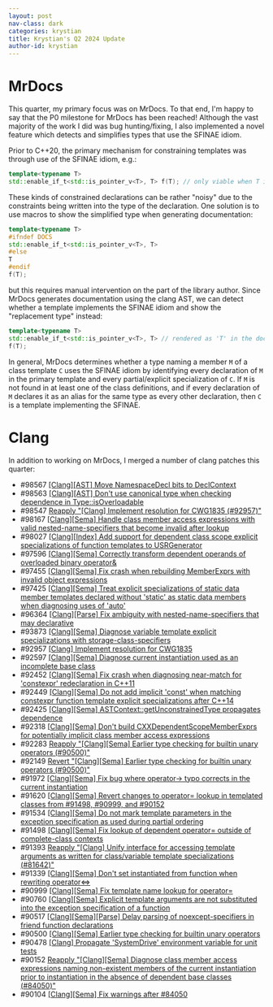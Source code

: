 ```yaml
---
layout: post
nav-class: dark
categories: krystian
title: Krystian's Q2 2024 Update
author-id: krystian
---
```


# MrDocs

This quarter, my primary focus was on MrDocs. To that end, I'm happy to say that the P0 milestone for MrDocs has been reached! Although the vast majority of the work I did was bug hunting/fixing, I also implemented a novel feature which detects and simplifies types that use the SFINAE idiom.

Prior to C++20, the primary mechanism for constraining templates was through use of the SFINAE idiom, e.g.:

```cpp
template<typename T>
std::enable_if_t<std::is_pointer_v<T>, T> f(T); // only viable when T is a pointer type
```

These kinds of constrained declarations can be rather "noisy" due to the constraints being written into the type of the declaration. One solution is to use macros to show the simplified type when generating documentation:

```cpp
template<typename T>
#ifndef DOCS
std::enable_if_t<std::is_pointer_v<T>, T>
#else
T
#endif
f(T);
```

but this requires manual intervention on the part of the library author. Since MrDocs generates documentation using the clang AST, we can detect whether a template implements the SFINAE idiom and show the "replacement type" instead:

```cpp
template<typename T>
std::enable_if_t<std::is_pointer_v<T>, T> // rendered as 'T' in the documentation since std::enable_if_t is a SFINAE template
f(T);
```

In general, MrDocs determines whether a type naming a member `M` of a class template `C` uses the SFINAE idiom by identifying every declaration of `M` in the primary template and every partial/explicit specialization of `C`. If `M` is not found in at least one of the class definitions, and if every declaration of `M` declares it as an alias for the same type as every other declaration, then `C` is a template implementing the SFINAE.

# Clang

In addition to working on MrDocs, I merged a number of clang patches this quarter:

- #98567 [[Clang][AST] Move NamespaceDecl bits to DeclContext](https://api.github.com/repos/llvm/llvm-project/issues/98567)
- #98563 [[Clang][AST] Don't use canonical type when checking dependence in Type::isOverloadable](https://api.github.com/repos/llvm/llvm-project/issues/98563)
- #98547 [Reapply "[Clang] Implement resolution for CWG1835 (#92957)"](https://api.github.com/repos/llvm/llvm-project/issues/98547)
- #98167 [[Clang][Sema] Handle class member access expressions with valid nested-name-specifiers that become invalid after lookup](https://api.github.com/repos/llvm/llvm-project/issues/98167)
- #98027 [[Clang][Index] Add support for dependent class scope explicit specializations of function templates to USRGenerator](https://api.github.com/repos/llvm/llvm-project/issues/98027)
- #97596 [[Clang][Sema] Correctly transform dependent operands of overloaded binary operator&](https://api.github.com/repos/llvm/llvm-project/issues/97596)
- #97455 [[Clang][Sema] Fix crash when rebuilding MemberExprs with invalid object expressions](https://api.github.com/repos/llvm/llvm-project/issues/97455)
- #97425 [[Clang][Sema] Treat explicit specializations of static data member templates declared without 'static' as static data members when diagnosing uses of 'auto'](https://api.github.com/repos/llvm/llvm-project/issues/97425)
- #96364 [[Clang][Parse] Fix ambiguity with nested-name-specifiers that may declarative](https://api.github.com/repos/llvm/llvm-project/issues/96364)
- #93873 [[Clang][Sema] Diagnose variable template explicit specializations with storage-class-specifiers](https://api.github.com/repos/llvm/llvm-project/issues/93873)
- #92957 [[Clang] Implement resolution for CWG1835](https://api.github.com/repos/llvm/llvm-project/issues/92957)
- #92597 [[Clang][Sema] Diagnose current instantiation used as an incomplete base class](https://api.github.com/repos/llvm/llvm-project/issues/92597)
- #92452 [[Clang][Sema] Fix crash when diagnosing near-match for 'constexpr' redeclaration in C++11](https://api.github.com/repos/llvm/llvm-project/issues/92452)
- #92449 [[Clang][Sema] Do not add implicit 'const' when matching constexpr function template explicit specializations after C++14](https://api.github.com/repos/llvm/llvm-project/issues/92449)
- #92425 [[Clang][Sema] ASTContext::getUnconstrainedType propagates dependence](https://api.github.com/repos/llvm/llvm-project/issues/92425)
- #92318 [[Clang][Sema] Don't build CXXDependentScopeMemberExprs for potentially implicit class member access expressions](https://api.github.com/repos/llvm/llvm-project/issues/92318)
- #92283 [Reapply "[Clang][Sema] Earlier type checking for builtin unary operators (#90500)"](https://api.github.com/repos/llvm/llvm-project/issues/92283)
- #92149 [Revert "[Clang][Sema] Earlier type checking for builtin unary operators (#90500)"](https://api.github.com/repos/llvm/llvm-project/issues/92149)
- #91972 [[Clang][Sema] Fix bug where operator-> typo corrects in the current instantiation](https://api.github.com/repos/llvm/llvm-project/issues/91972)
- #91620 [[Clang][Sema] Revert changes to operator= lookup in templated classes from #91498, #90999, and #90152](https://api.github.com/repos/llvm/llvm-project/issues/91620)
- #91534 [[Clang][Sema] Do not mark template parameters in the exception specification as used during partial ordering](https://api.github.com/repos/llvm/llvm-project/issues/91534)
- #91498 [[Clang][Sema] Fix lookup of dependent operator= outside of complete-class contexts](https://api.github.com/repos/llvm/llvm-project/issues/91498)
- #91393 [Reapply "[Clang] Unify interface for accessing template arguments as written for class/variable template specializations (#81642)"](https://api.github.com/repos/llvm/llvm-project/issues/91393)
- #91339 [[Clang][Sema] Don't set instantiated from function when rewriting operator<=>](https://api.github.com/repos/llvm/llvm-project/issues/91339)
- #90999 [[Clang][Sema] Fix template name lookup for operator=](https://api.github.com/repos/llvm/llvm-project/issues/90999)
- #90760 [[Clang][Sema] Explicit template arguments are not substituted into the exception specification of a function](https://api.github.com/repos/llvm/llvm-project/issues/90760)
- #90517 [[Clang][Sema][Parse] Delay parsing of noexcept-specifiers in friend function declarations](https://api.github.com/repos/llvm/llvm-project/issues/90517)
- #90500 [[Clang][Sema] Earlier type checking for builtin unary operators](https://api.github.com/repos/llvm/llvm-project/issues/90500)
- #90478 [[Clang] Propagate 'SystemDrive' environment variable for unit tests](https://api.github.com/repos/llvm/llvm-project/issues/90478)
- #90152 [Reapply "[Clang][Sema] Diagnose class member access expressions naming non-existent members of the current instantiation prior to instantiation in the absence of dependent base classes (#84050)"](https://api.github.com/repos/llvm/llvm-project/issues/90152)
- #90104 [[Clang][Sema] Fix warnings after #84050](https://api.github.com/repos/llvm/llvm-project/issues/90104)
